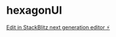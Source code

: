 # hexagonUI

[Edit in StackBlitz next generation editor ⚡️](https://stackblitz.com/~/github.com/hjay3/hexagonUI)